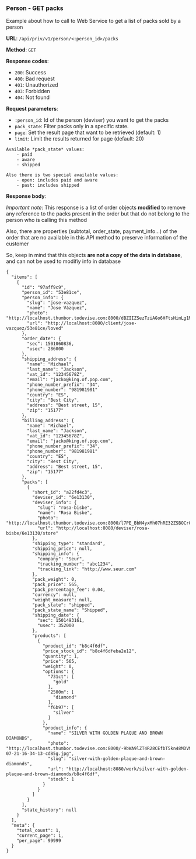### Person - GET packs

Example about how to call to Web Service to get a list of packs sold by a person

**URL**: `/api/priv/v1/person/<:person_id>/packs`

**Method**: `GET`

**Response codes**: 
* `200`: Success
* `400`: Bad request
* `401`: Unauthorized
* `403`: Forbidden
* `404`: Not found
  
**Request parameters**:
* `:person_id`: Id of the person (deviser) you want to get the packs
* `pack_state`: Filter packs only in a specific state. 
* `page`: Set the result page that want to be retrieved (default: 1)
* `limit`: Limit the results returned for page (default: 20)

```
Available *pack_state* values:
	- paid
	- aware
	- shipped
	
Also there is two special available values:
	- open: includes paid and aware
	- past: includes shipped
```

**Response body**:

*Important note*: 
This response is a list of order objects **modified** to remove any reference to the packs present in the order but that do not belong to the person who is calling this method

Also, there are properties (subtotal, order_state, payment_info...) of the order that are no available in this API method to preserve information of the customer

So, keep in mind that this objects **are not a copy of the data in database**, and can not be used to modifiy info in database


```
{
  "items": [
	{
	  "id": "97aff9c9",
	  "person_id": "53e81ce",
      "person_info": {
      	"slug": "jose-vazquez",
      	"name": "Jose Vázquez",
      	"photo": "http://localhost.thumbor.todevise.com:8000/dBZIIZSezTziAGo6HFtsHimLg1M=/128x0//uploads/deviser/53e81ce/person.profile.cropped.59788309ac68f.jpg",
      	"url": "http://localhost:8080/client/jose-vazquez/53e81ce/loved"
      },
	  "order_date": {
		"sec": 1501060836,
		"usec": 286000
	  },
	  "shipping_address": {
		"name": "Michael",
		"last_name": "Jackson",
		"vat_id": "12345678Z",
		"email": "jacko@king.of.pop.com",
		"phone_number_prefix": "34",
		"phone_number": "981981981"
		"country": "ES",
		"city": "Best City",
		"address": "Best street, 15",
		"zip": "15177"
	  },
	  "billing_address": {
		"name": "Michael",
		"last_name": "Jackson",
		"vat_id": "12345678Z",
		"email": "jacko@king.of.pop.com",
		"phone_number_prefix": "34",
		"phone_number": "981981981"
		"country": "ES",
		"city": "Best City",
		"address": "Best street, 15",
		"zip": "15177"
	  },
	  "packs": [
		{
		  "short_id": "a22fd4c3",
		  "deviser_id": "6e13130",
		  "deviser_info": {
			"slug": "rosa-bisbe",
			"name": "Rosa Bisbe",
			"photo": "http://localhost.thumbor.todevise.com:8000/l7PE_BbN4yxMh07hRE32ZSBOCr0=/128x0//uploads/deviser/6e13130/profile.57d9197a27a8e.png",
			"url": "http://localhost:8080/deviser/rosa-bisbe/6e13130/store"
		  },
		  "shipping_type": "standard",
		  "shipping_price": null,
		  "shipping_info": {
			"company": "Seur",
			"tracking_number": "abc1234",
			"tracking_link": "http://www.seur.com"
		  },
		  "pack_weight": 0,
		  "pack_price": 565,
		  "pack_percentage_fee": 0.04,
		  "currency": null,
		  "weight_measure": null,
		  "pack_state": "shipped",
		  "pack_state_name": "Shipped",
		  "shipping_date": {
			"sec": 1501493161,
			"usec": 352000
		  },
		  "products": [
			{
			  "product_id": "b8c4f6df",
			  "price_stock_id": "b8c4f6dfeba2e12",
			  "quantity": 1,
			  "price": 565,
			  "weight": 0,
			  "options": {
				"731ct": [
				  "gold"
				],
				"2500m": [
				  "diamond"
				],
				"f6b97": [
				  "silver"
				]
			  },
			  "product_info": {
				"name": "SILVER WITH GOLDEN PLAQUE AND BROWN DIAMONDS",
				"photo": "http://localhost.thumbor.todevise.com:8000/-9bWA9lZT4R28CEfbT5kn48MDVM=//uploads/product/b8c4f6df/2016-07-21-16-34-13-cd85g.jpg",
				"slug": "silver-with-golden-plaque-and-brown-diamonds",
				"url": "http://localhost:8080/work/silver-with-golden-plaque-and-brown-diamonds/b8c4f6df",
				"stock": 1
			  }
			}
		  ]
		}
	  ],
	  "state_history": null
	}
  ],
  "meta": {
	"total_count": 1,
	"current_page": 1,
	"per_page": 99999
  }
}
```

